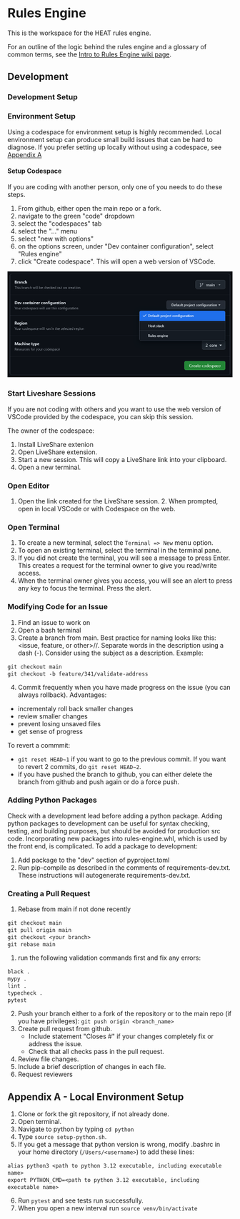 # Rules Engine
This is the workspace for the HEAT rules engine. 

For an outline of the logic behind the rules engine and a glossary of common terms, see the [Intro to Rules Engine wiki page](https://github.com/codeforboston/home-energy-analysis-tool/wiki/Intro-to-Rules-Engine).

## Development

### Development Setup

### Environment Setup
Using a codespace for environment setup is highly recommended.  Local environment setup can produce small build issues that can be hard to diagnose.  If you prefer setting up locally without using a codespace, see [Appendix A](#appendix-a---local-environment-setup-no-longer-recommended)

#### Setup Codespace

If you are coding with another person, only one of you needs to do these steps.

1. From github, either open the main repo or a fork.
2. navigate to the green "code" dropdown
3. select the "codespaces" tab
4. select the "..." menu
5. select "new with options"
6. on the options screen, under "Dev container configuration", select "Rules engine"
7. click "Create codespace".  This will open a web version of VSCode.  

![codespaces screenshot](docs/codespaces.png)

### Start Liveshare Sessions
If you are not coding with others and you want to use the web version of VSCode provided by the codespace, you can skip this session.

The owner of the codespace:
1. Install LiveShare extenion
2. Open LiveShare extension.
3. Start a new session.  This will copy a LiveShare link into your clipboard.
4. Open a new terminal.

### Open Editor
1. Open the link created for the LiveShare session.  2. When prompted, open in local VSCode or with Codespace on the web.  

### Open Terminal
1. To create a new terminal, select the `Terminal => New` menu option.
2. To open an existing terminal, select the terminal in the terminal pane. 
3. If you did not create the terminal, you will see a message to press Enter.  This creates a request for the terminal owner to give you read/write access.  
4. When the terminal owner gives you access, you will see an alert to press any key to focus the terminal.  Press the alert.

### Modifying Code for an Issue
1. Find an issue to work on
2. Open a bash terminal
3. Create a branch from main.  Best practice for naming looks like this: <issue, feature, or other>/<issue number>/<description>.  Separate words in the description using a dash (-).  Consider using the subject as a description.  Example:
```
git checkout main
git checkout -b feature/341/validate-address
```
4. Commit frequently when you have made progress on the issue (you can always rollback).  Advantages:
- incrementaly roll back smaller changes 
- review smaller changes
- prevent losing unsaved files
- get sense of progress

To revert a commmit:
- `git reset HEAD~1` if you want to go to the previous commit.  If you want to revert 2 commits, do `git reset HEAD~2`.  
- if you have pushed the branch to github, you can either delete the branch from github and push again or do a force push.

### Adding Python Packages
Check with a development lead before adding a python package.  Adding python packages to development can be useful for syntax checking, testing, and building purposes, but should be avoided for production src code.  Incorporating new packages into rules-engine.whl, which is used by the front end, is complicated.  To add a package to development:
1. Add package to the "dev" section of pyproject.toml
2. Run pip-compile as described in the comments of requirements-dev.txt.  These instructions will autogenerate requirements-dev.txt.

### Creating a Pull Request
1. Rebase from main if not done recently
```
git checkout main
git pull origin main
git checkout <your branch>
git rebase main
```

1. run the following validation commands first and fix any errors:
```
black .
mypy .
lint .
typecheck .
pytest
```
2. Push your branch either to a fork of the repository or to the main repo (if you have privileges): `git push origin <branch_name>`
3. Create pull request from github.  
   - Include statement "Closes #<issue number>" if your changes completely fix or address the issue.
   - Check that all checks pass in the pull request.
4. Review file changes.
5. Include a brief description of changes in each file.
6. Request reviewers

## Appendix A - Local Environment Setup 

1. Clone or fork the git repository, if not already done.
2. Open terminal.
3. Navigate to python by typing `cd python`
4. Type `source setup-python.sh`. 
5. If you get a message that python version is wrong, modify .bashrc in your home directory (`/Users/<username>`) to add these lines:
```
alias python3 <path to python 3.12 executable, including executable name>
export PYTHON_CMD=<path to python 3.12 executable, including executable name>
```
6. Run `pytest` and see tests run successfully.
7. When you open a new interval run `source venv/bin/activate`


